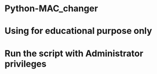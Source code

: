 # Python-MAC_changer
# Using for educational purpose only
# Run the script with Administrator privileges
